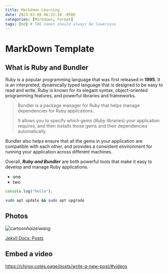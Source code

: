 ```yaml
---
title: Markdown Learning
date: 2023-03-08 06:32:10 -0500
categories: [Markdown, Format]
tags: [md] # TAG names should always be lowercase
---
```


# MarkDown Template

## What is Ruby and Bundler

Ruby is a popular programming language that was first released in **1995**. It is an interpreted, dynamically typed language that is designed to be easy to read and write. Ruby is known for its elegant syntax, object-oriented programming features, and powerful libraries and frameworks.

> Bundler is a package manager for Ruby that helps manage dependencies for Ruby applications.
>
> It allows you to specify which gems (_Ruby_ libraries) your application requires, and then installs those gems and their dependencies automatically.

Bundler also helps ensure that all the gems in your application are compatible with each other, and provides a consistent environment for running your application across different machines.

Overall, **_Ruby and Bundler_** are both powerful tools that make it easy to develop and manage Ruby applications.

- one
- two

```javascript
console.log("hello");
```

```bash
sudo apt update && sudo apt upgrade
```

## Photos

![cartoon](https://globalimg.sucai999.com/preimg/123D82/700/123D82/201/fba7691e9f59ffb735c0da11dbebd062.jpg)_haizeiwang_

[Jekyll Docs: Posts](https://jekyllrb.com/docs/posts/)

## Embed a video

https://chirpy.cotes.page/posts/write-a-new-post/#videos
